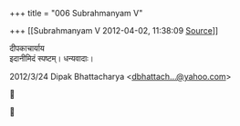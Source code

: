 +++
title = "006 Subrahmanyam V"

+++
[[Subrahmanyam V	2012-04-02, 11:38:09 [Source](https://groups.google.com/g/bvparishat/c/hBgfTjrI-z8)]]



दीपकाचार्याय  
इदानीमिदं स्पष्टम्। धन्यवादाः।  
  

2012/3/24 Dipak Bhattacharya \<[dbhattach...@yahoo.com]()\>





